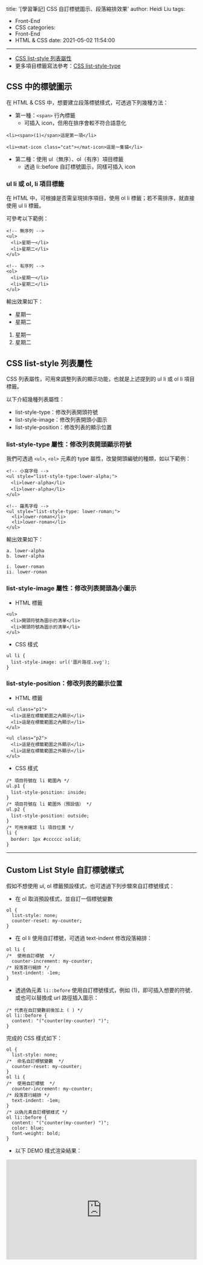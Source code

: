 title: '[學習筆記] CSS 自訂標號圖示、段落縮排效果'
author: Heidi Liu
tags:
  - Front-End
  - CSS
categories:
  - Front-End
  - HTML & CSS
date: 2021-05-02 11:54:00
---
+ [CSS list-style 列表屬性
](https://www.wibibi.com/info.php?tid=CSS_list-style_%E5%88%97%E8%A1%A8%E5%B1%AC%E6%80%A7)
+ 更多項目標籤寫法參考：[CSS list-style-type](https://www.wibibi.com/info.php?tid=359)

<!--more-->

## CSS 中的標號圖示

在 HTML & CSS 中，想要建立段落標號樣式，可透過下列幾種方法：

+ 第一種：`<span>` 行內標籤
  + 可插入 icon，但用在排序會較不符合語意化

```htmlmixed=
<li><span>(1)</span>這是第一項</li>

<li><mat-icon class="cat"></mat-icon>這是一隻貓</li>
```

+ 第二種：使用 ul（無序）、ol（有序）項目標籤
  + 透過 li::before 自訂標號圖示，同樣可插入 icon

### ul li 或 ol, li 項目標籤

在 HTML 中，可根據是否需呈現排序項目，使用 ol li 標籤；若不需排序，就直接使用 ul li 標籤。

可參考以下範例：

```htmlmixed=
<!-- 無序列 -->
<ul>
　<li>星期一</li>
　<li>星期二</li>
</ul>

<!-- 有序列 -->
<ol>
　<li>星期一</li>
　<li>星期二</li>
</ul>
```

輸出效果如下：

+ 星期一
+ 星期二
1. 星期一
2. 星期二

## CSS list-style 列表屬性

CSS 列表屬性，可用來調整列表的顯示功能，也就是上述提到的 ul li 或 ol li 項目標籤。

以下介紹幾種列表屬性：

+ list-style-type：修改列表開頭符號
+ list-style-image：修改列表開頭小圖示
+ list-style-position：修改列表的顯示位置

### list-style-type 屬性：修改列表開頭顯示符號

我們可透過 `<ul>`, `<ol>` 元素的 type 屬性，改變開頭編號的種類，如以下範例：

```htmlmixed=
<!-- 小寫字母 -->
<ul style="list-style-type:lower-alpha;">
　<li>lower-alpha</li>
　<li>lower-alpha</li>
</ul>

<!-- 羅馬字母 -->
<ul style="list-style-type: lower-roman;">
  <li>lower-roman</li>
  <li>lower-roman</li>
</ul>
```

輸出效果如下：

```
a. lower-alpha
b. lower-alpha

i. lower-roman
ii. lower-roman
```

### list-style-image 屬性：修改列表開頭為小圖示

+ HTML 標籤

```htmlmixed=
<ul>
　<li>開頭符號為圖示的清單</li>
　<li>開頭符號為圖示的清單</li>
</ul>
```

+ CSS 樣式

```css=
ul li {
　list-style-image: url('圖片路徑.svg');
}
```

### list-style-position：修改列表的顯示位置

+ HTML 標籤

```htmlmixed=
<ul class="p1">
　<li>這是在標籤範圍之內顯示</li>
　<li>這是在標籤範圍之內顯示</li>
</ul>

<ul class="p2">
　<li>這是在標籤範圍之外顯示</li>
　<li>這是在標籤範圍之外顯示</li>
</ul>
```

+ CSS 樣式

```css=
/* 項目符號在 li 範圍內 */
ul.p1 {
　list-style-position: inside;
}
/* 項目符號在 li 範圍外（預設值） */
ul.p2 {
　list-style-position: outside;
}
/* 可用來確認 li 項目位置 */
li {
　border: 1px #cccccc solid;
}
```

---

## Custom List Style 自訂標號樣式

假如不想使用 ul, ol 標籤預設樣式，也可透過下列步驟來自訂標號樣式：

+ 在 ol 取消預設樣式，並自訂一個標號變數

```css=
ol {
  list-style: none;
  counter-reset: my-counter;
}
```

+ 在 ol li 使用自訂標號，可透過 text-indent 修改段落縮排：

```css=
ol li {
/*  使用自訂標號  */
  counter-increment: my-counter;
/* 段落首行縮排 */
  text-indent: -1em;
}
```

+ 透過偽元素 `li::before` 使用自訂標號樣式，例如 (1)，即可插入想要的符號．或也可以替換成 url 路徑插入圖示：

```css=
/* 代表在自訂變數前後加上 ( ) */
ol li::before {
  content: "("counter(my-counter) ")";
}
```

完成的 CSS 樣式如下：

```css=
ol {
  list-style: none;
/*  命名自訂標號變數  */
  counter-reset: my-counter;
}
ol li {
/*  使用自訂標號  */
  counter-increment: my-counter;
/* 段落首行縮排 */
  text-indent: -1em;
}
/* 以偽元素自訂標號樣式 */
ol li::before {
  content: "("counter(my-counter) ")";
  color: blue;
  font-weight: bold;
}
```

+ 以下 DEMO 樣式渲染結果：

<iframe height="265" style="width: 100%;" scrolling="no" title="Custom List Style - 自訂標號樣式" src="https://codepen.io/heidiliu2020/embed/PoWXJLv?height=265&theme-id=dark&default-tab=css,result" frameborder="no" loading="lazy" allowtransparency="true" allowfullscreen="true">
  See the Pen <a href='https://codepen.io/heidiliu2020/pen/PoWXJLv'>Custom List Style - 自訂標號樣式</a> by Heidi-Liu
  (<a href='https://codepen.io/heidiliu2020'>@heidiliu2020</a>) on <a href='https://codepen.io'>CodePen</a>.
</iframe>
